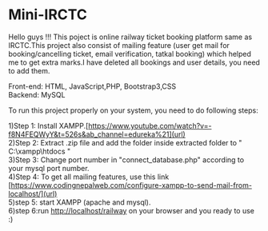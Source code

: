 # Mini-IRCTC

Hello guys !!! This poject is online railway ticket booking platform same as IRCTC.This project also consist of mailing feature (user get mail for booking/cancelling ticket, email verification, tatkal booking) which helped me to get extra marks.I have deleted all bookings and user details, you need to add them. 

Front-end: HTML, JavaScript,PHP, Bootstrap3,CSS \
Backend: MySQL 

To run this project properly on your system, you need to do following steps:

1)Step 1: Install XAMPP.[https://www.youtube.com/watch?v=-f8N4FEQWyY&t=526s&ab_channel=edureka%21](url) \
2)Step 2: Extract .zip file and add the folder inside extracted folder to " C:\xampp\htdocs "\
3)Step 3: Change port number in "connect_database.php" according to your mysql port number.\
4)Step 4: To get all mailing features, use this link [https://www.codingnepalweb.com/configure-xampp-to-send-mail-from-localhost/](url) \
5)step 5: start XAMPP (apache and mysql).\
6)step 6:run [http://localhost/railway](url) on your browser and you ready to use :) 
          
